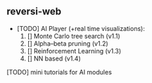## reversi-web

* [TODO] AI Player (+real time visualizations):
  1. [] Monte Carlo tree search (v1.1)
  2. [] Alpha–beta pruning (v1.2)
  3. [] Reinforcement Learning (v1.3)
  4. [] NN based (v1.4)

[TODO] mini tutorials for AI modules

